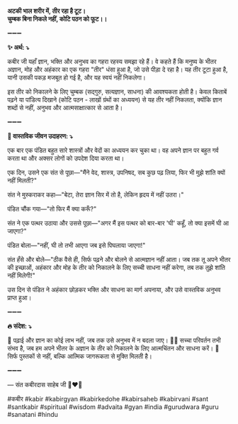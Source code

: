 **अटकी भाल शरीर में, तीर रहा है टूट।**\
**चुम्बक बिना निकले नहीं, कोटि पठन को फूट।।**

➖➖➖

**✨ अर्थ: ⤵**

कबीर जी यहाँ ज्ञान, भक्ति और अनुभव का गहरा रहस्य समझा रहे हैं। वे कहते हैं कि मनुष्य के भीतर अज्ञान, मोह और अहंकार का एक गहरा "तीर" धंसा हुआ है, जो उसे पीड़ा दे रहा है। यह तीर टूटा हुआ है, यानी उसकी पकड़ मजबूत हो गई है, और यह स्वयं नहीं निकलेगा।

इस तीर को निकालने के लिए चुम्बक (सद्गुरु, सत्यज्ञान, साधना) की आवश्यकता होती है।
केवल किताबें पढ़ने या पांडित्य दिखाने (कोटि पठन - लाखों ग्रंथों का अध्ययन) से यह तीर नहीं निकलता, क्योंकि ज्ञान शब्दों से नहीं, अनुभव और आत्मसाक्षात्कार से आता है।

➖➖➖

**🌾 वास्तविक जीवन उदाहरण: ⤵**

एक बार एक पंडित बहुत सारे शास्त्रों और वेदों का अध्ययन कर चुका था। वह अपने ज्ञान पर बहुत गर्व करता था और अक्सर लोगों को उपदेश दिया करता था।

एक दिन, उसने एक संत से पूछा—"मैंने वेद, शास्त्र, उपनिषद, सब कुछ पढ़ लिया, फिर भी मुझे शांति क्यों नहीं मिलती?"

संत ने मुस्कराकर कहा—"बेटा, तेरा ज्ञान सिर में तो है, लेकिन हृदय में नहीं उतरा।"

पंडित चौंक गया—"तो फिर मैं क्या करूँ?"

संत ने एक पत्थर उठाया और उससे पूछा—"अगर मैं इस पत्थर को बार-बार 'घी' कहूँ, तो क्या इसमें घी आ जाएगा?"

पंडित बोला—"नहीं, घी तो तभी आएगा जब इसे पिघलाया जाएगा!"

संत हँसे और बोले—"ठीक वैसे ही, सिर्फ पढ़ने और बोलने से आत्मज्ञान नहीं आता। जब तक तू अपने भीतर की इच्छाओं, अहंकार और मोह के तीर को निकालने के लिए सच्ची साधना नहीं करेगा, तब तक तुझे शांति नहीं मिलेगी!"

उस दिन से पंडित ने अहंकार छोड़कर भक्ति और साधना का मार्ग अपनाया, और उसे वास्तविक अनुभव प्राप्त हुआ।

➖➖➖

**🔥 संदेश: ⤵**

📖 पढ़ाई और ज्ञान का कोई लाभ नहीं, जब तक उसे अनुभव में न बदला जाए।
🧘‍♂️ सच्चा परिवर्तन तभी संभव है, जब हम अपने भीतर के अज्ञान के तीर को निकालने के लिए आत्मचिंतन और साधना करें।
🌿 सिर्फ पुस्तकों से नहीं, बल्कि आत्मिक जागरूकता से मुक्ति मिलती है।

➖➖➖

— संत कबीरदास साहेब जी 🙏❤️💯

#कबीर #kabir #kabirgyan #kabirkedohe #kabirsaheb #kabirvani #sant #santkabir #spiritual #wisdom #advaita #gyan #india #gurudwara #guru #sanatani #hindu
